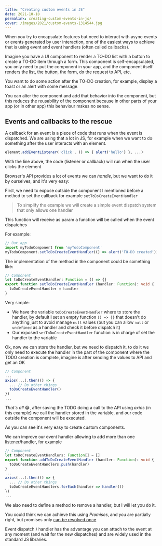 ```yaml
---
title: "Creating custom events in JS"
date: 2021-10-18
permalink: creating-custom-events-in-js/
cover: /images/2021/custom-events-1314544.jpg
---
```

When you try to encapsulate features but need to interact with async events or events generated by user interaction, one of the easiest ways to achieve that is using event and event handlers (often called callbacks).

Imagine you have a UI component to render a TO-DO list with a button to create a TO-DO item through a form. This component is self-encapsulated, you only need to put the component in your app, and the component itself renders the list, the button, the form, do the request to API, etc.

You want to do some action after the TO-DO creation, for example, display a toast or an alert with some message.

You can alter the component and add that behavior into the component, but this reduces the reusability of the component because in other parts of your app (or in other app) this behaviour makes no sense.

## Events and callbacks to the rescue
A callback for an event is a piece of code that runs when the event is dispatched. We are using that a lot in JS, for example when we want to do something after the user interacts with an element.

```js
element.addEventListener('click', () => { alert('hello') }, ...)
```

With the line above, the code (listener or callback) will run when the user clicks the element

Browser's API provides a lot of events we can _handle_, but we want to do it by ourselves, and it's very easy:

First, we need to expose outside the component I mentioned before a method to set the callback for example `setToDoCreateEventHandler`

> To simplify the example we will create a simple event dispatch system that only allows one handler

This function will receive as param a function will be called when the event dispatches

For example:
```ts
// Out app
import myTodoComponent from 'myTodoComponent'
myTodoComponent.setToDoCreateEventHandler(() => alert('TO-DO created'))
```

The implementation of the method in the component could be something like:

```ts
// Component
let toDoCreateEventHandler: Function = () => {}
export function setToDoCreateEventHandler (handler: Function): void {
  toDoCreateEventHandler = handler
}
```

Very simple: 
* We have the variable `toDoCreateEventHandler` where to store the handler, by default I set an empty function `() => {}` that doesn't do anything just to avoid manage `null` values (but you can allow `null` or `undefined` as a handler and check it before dispatch it)
* Our exposed `setToDoCreateEventHandler` function is in charge of set the handler to the variable

Ok, now we can store the handler, but we need to dispatch it, to do it we only need to execute the handler in the part of the component where the TODO creation is complete, imagine is after sending the values to API and get an OK

```ts
// Component
...
axios(...).then(() => {
  ... // Do other things
  toDoCreateEventHandler()
})
...
```

*That's all* :joy:, after saving the TODO doing a call to the API using _axios_ (in this example) we call the handler stored in the variable, and our code outside the component will be executed.

As you can see it's very easy to create custom components.

We can improve our event handler allowing to add more than one listener/handler, for example

```ts
// Component
let toDoCreateEventHandlers: Function[] = []
export function addToDoCreateEventHandler (handler: Function): void {
  toDoCreateEventHandlers.push(handler)
}
...
axios(...).then(() => {
  ... // Do other things
  toDoCreateEventHandlers.forEach(handler => handler())
})
...

```
We also need to define a method to remove a handler, but I will let you do it.

You could think we can achieve this using _Promises_, and you are partially right, but promises only [can be resolved once](https://stackoverflow.com/questions/20328073/is-it-safe-to-resolve-a-promise-multiple-times)

Event dispatch / handler has the advantage you can attach to the event at any moment (and wait for the new dispatches) and are widely used in the standard JS libraries.

